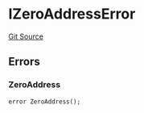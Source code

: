 # IZeroAddressError
[Git Source](https://github.com/thrackle-io/tron/blob/8134a3beedf036c43fc49cdc1818732eb057f270/src/common/IErrors.sol)


## Errors
### ZeroAddress

```solidity
error ZeroAddress();
```

